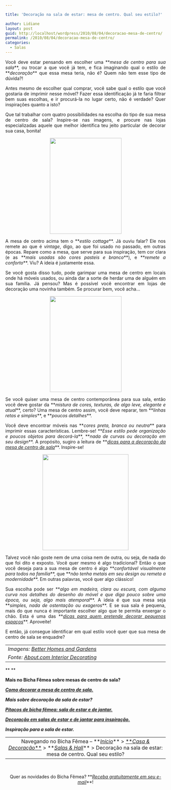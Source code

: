 ```yaml
---

title: 'Decoração na sala de estar: mesa de centro. Qual seu estilo?'

author: Lidiane
layout: post
guid: http://localhost/wordpress/2010/08/04/decoracao-mesa-de-centro/
permalink: /2010/08/04/decoracao-mesa-de-centro/
categories:
  - Salas
---
```

<p style="text-align: justify;">
  Você deve estar pensando em escolher uma **<em>mesa de centro para sua sala</em>**, ou trocar a que você já tem, e fica imaginando qual o estilo de **<em>decoração</em>** que essa mesa teria, não é? Quem não tem esse tipo de dúvida?!
</p>

<p style="text-align: justify;">
  Antes mesmo de escolher qual comprar, você sabe qual o estilo que você gostaria de imprimir nesse móvel? Fazer essa identificação já te faria filtrar bem suas escolhas, e ir procurá-la no lugar certo, não é verdade? Quer inspirações quanto a isto?
</p>

<!--more-->

<p style="text-align: justify;">
  Que tal trabalhar com quatro possibilidades na escolha do tipo de sua mesa de centro de sala? Inspire-se nas imagens, e procure nas lojas especializadas aquele que melhor identifica teu jeito particular de decorar sua casa, bonita!
</p>

<p style="text-align: center;">
  <a href="http://www.trololodemulher.com.br/blog/wp-content/uploads/2010/08/mesa-de-centro-estilo-cottage.jpg"><img class="size-medium wp-image-5020   aligncenter" title="mesa de centro estilo cottage" src="http://www.trololodemulher.com.br/blog/wp-content/uploads/2010/08/mesa-de-centro-estilo-cottage-225x300.jpg" alt="" width="225" height="300" /></a>
</p>

<p style="text-align: justify;">
  A mesa de centro acima tem o **<em>estilo cottage</em>**. Já ouviu falar? Ele nos remete ao que é <em>vintage</em>, digo, ao que foi usado no passado, em outras épocas. Repare como a mesa, que serve para sua inspiração, tem cor clara (e as **<em>mais usadas são cores pasteis e branco</em>**), e **<em>remete a conforto</em>**. Viu? A ideia é justamente essa.
</p>

<p style="text-align: justify;">
  Se você gosta disso tudo, pode garimpar uma mesa de centro em locais onde há móveis usados, ou ainda dar a sorte de herdar uma de alguém em sua família. Já pensou? Mas é possível você encontrar em lojas de decoração uma novinha também. Se procurar bem, você acha…
</p>

<p style="text-align: center;">
  <a href="http://www.trololodemulher.com.br/blog/wp-content/uploads/2010/08/mesa-de-centro-estilo-contemporaneo.jpg"><img class="size-medium wp-image-5019 aligncenter" title="mesa de centro estilo contemporâneo" src="http://www.trololodemulher.com.br/blog/wp-content/uploads/2010/08/mesa-de-centro-estilo-contemporaneo-225x300.jpg" alt="" width="225" height="300" /></a>
</p>

<p style="text-align: justify;">
  Se você quiser uma mesa de centro contemporânea para sua sala, então você deve gostar da **<em>mistura de cores, texturas, de algo leve, elegante e atual</em>**, certo? Uma mesa de centro assim, você deve reparar, tem **<em>linhas retas e simples</em>**, e **<em>poucos detalhes</em>**.
</p>

<p style="text-align: justify;">
  Você deve encontrar móveis nas **<em>cores preta, branca ou neutra</em>** para imprimir essas características. Lembre-se! **<em>Esse estilo pede organização e poucos objetos para decorá-la</em>**, **<em>nada de curvas ou decoração em seu design</em>**. A propósito, sugiro a leitura de **<em><a href="http://www.trololodemulher.com.br/2009/02/10/como-decorar-mesa-centro-sala/">dicas para a decoração da mesa de centro de sala</a></em>**. Inspire-se!
</p>

<p style="text-align: center;">
  <a href="http://www.trololodemulher.com.br/blog/wp-content/uploads/2010/08/mesa-de-centro-estilo-tradicional.jpg"><img class="size-medium wp-image-5021 aligncenter" title="mesa de centro estilo tradicional" src="http://www.trololodemulher.com.br/blog/wp-content/uploads/2010/08/mesa-de-centro-estilo-tradicional-270x300.jpg" alt="" width="270" height="300" /></a>
</p>

<p style="text-align: justify;">
  Talvez você não goste nem de uma coisa nem de outra, ou seja, de nada do que foi dito e exposto. Você quer mesmo é algo tradicional? Então o que você deseja para a sua mesa de centro é algo **<em>confortável visualmente para todos na família</em>**, que **<em>não tenha metais em seu design ou remeta a modernidade</em>**. Em outras palavras, você quer algo clássico!
</p>

<p style="text-align: justify;">
  Sua escolha pode ser **<em>algo em madeira, clara ou escura, com alguma curva nos detalhes do desenho do móvel e que diga pouco sobre uma época, ou seja, algo mais atemporal</em>**. A ideia é que sua mesa seja **<em>simples, nada de ostentação ou exageros</em>**. E se sua sala é pequena, mais do que nunca é importante escolher algo que te permita enxergar o chão. Esta é uma das **<em><a href="http://www.trololodemulher.com.br/2009/06/03/decoracao-espacos-pequenos/">dicas para quem pretende decorar pequenos espaços</a></em>**. Aproveite!
</p>

<p style="text-align: justify;">
  E então, já consegue identificar em qual estilo você quer que sua mesa de centro de sala se enquadre?
</p>

<table border="0" cellspacing="0" cellpadding="0" width="600">
  <tr>
    <td width="600" valign="top">
      <em>Imagens: </em><a href="http://www.bhg.com/" target="_blank"><em>Better Homes and Gardens</em></a>
    </td>
  </tr>
  
  <tr>
    <td width="600" valign="top">
      <em>Fonte: </em><a href="http://interiordec.about.com/" target="_blank"><em>About.com Interior Decorating</em></a>
    </td>
  </tr>
</table>

** **

**Mais no Bicha Fêmea sobre mesas de centro de sala?**

**_[Como decorar a mesa de centro de sala.](http://www.trololodemulher.com.br/2009/02/10/como-decorar-mesa-centro-sala/)_**

**_Mais sobre decoração da sala de estar?_**

**_[Pitacos de bicha fêmea: sala de estar e de jantar.](http://www.trololodemulher.com.br/2010/04/09/sala-de-estar-e-de-jantar/)_**

**_[Decoração em salas de estar e de jantar para inspiração.](http://www.trololodemulher.com.br/2009/04/12/decoracao-sala-estar-jantar/)_**

**_Inspiração para a sala de estar._**

<table border="0" cellspacing="0" cellpadding="0" width="600">
  <tr>
    <td style="text-align: center;" width="600" valign="top">
      Navegando no Bicha Fêmea – **<em><a href="http://www.trololodemulher.com.br/">Início</a></em>** > <a href="http://www.trololodemulher.com.br/casaedecoracao/">**<em>Casa & Decoração</em>**</a> > **<em><a href="http://www.trololodemulher.com.br/category/decoracao/salas-hall/">Salas & Hall</a></em>** > Decoração na sala de estar: mesa de centro. Qual seu estilo?
    </td>
  </tr>
</table>

 

<p style="text-align: center;">
  Quer as novidades do Bicha Fêmea? **<em><a href="http://feedburner.google.com/fb/a/mailverify?uri=blogbichafemea&loc=pt_BR">Receba gratuitamente em seu e-mail</a></em>**!
</p>